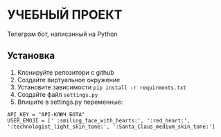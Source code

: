# УЧЕБНЫЙ ПРОЕКТ 

Телеграм бот, написанный на Python

## Установка

1. Клонируйте репозитори с github
2. Создайте виртуальное окружение
3. Установите зависимости `pip install -r requirments.txt`
4. Создайте файл `settings.py`
5. Впишите в settings.py переменные:
```
API_KEY = "API-КЛЮЧ БОТА"
USER_EMOJI = ['	:smiling_face_with_hearts:', ':red_heart:', ':technologist_light_skin_tone:', ':Santa_Claus_medium_skin_tone:']
```
